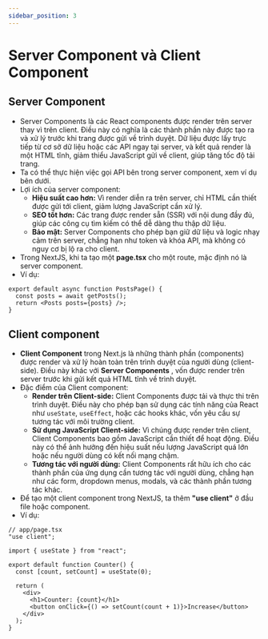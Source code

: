 ```yaml
---
sidebar_position: 3
---
```


# Server Component và Client Component

## Server Component

- Server Components là các React components được render trên server thay vì trên client. Điều này có nghĩa là các thành phần này được tạo ra và xử lý trước khi trang được gửi về trình duyệt. Dữ liệu được lấy trực tiếp từ cơ sở dữ liệu hoặc các API ngay tại server, và kết quả render là một HTML tĩnh, giảm thiểu JavaScript gửi về client, giúp tăng tốc độ tải trang.
- Ta có thể thực hiện việc gọi API bên trong server component, xem ví dụ bên dưới.
- Lợi ích của server component:
  - **Hiệu suất cao hơn:** Vì render diễn ra trên server, chỉ HTML cần thiết được gửi tới client, giảm lượng JavaScript cần xử lý.
  - **SEO tốt hơn:** Các trang được render sẵn (SSR) với nội dung đầy đủ, giúp các công cụ tìm kiếm có thể dễ dàng thu thập dữ liệu.
  - **Bảo mật:** Server Components cho phép bạn giữ dữ liệu và logic nhạy cảm trên server, chẳng hạn như token và khóa API, mà không có nguy cơ bị lộ ra cho client.
- Trong NextJS, khi ta tạo một **page.tsx** cho một route, mặc định nó là server component.
- Ví dụ:

```tsx
export default async function PostsPage() {
  const posts = await getPosts();
  return <Posts posts={posts} />;
}
```

## Client component

- **Client Component** trong Next.js là những thành phần (components) được render và xử lý hoàn toàn trên trình duyệt của người dùng (client-side). Điều này khác với **Server Components** , vốn được render trên server trước khi gửi kết quả HTML tĩnh về trình duyệt.
- Đặc điểm của Client component:
  - **Render trên Client-side:** Client Components được tải và thực thi trên trình duyệt. Điều này cho phép bạn sử dụng các tính năng của React như `useState`, `useEffect`, hoặc các hooks khác, vốn yêu cầu sự tương tác với môi trường client.
  - **Sử dụng JavaScript Client-side:** Vì chúng được render trên client, Client Components bao gồm JavaScript cần thiết để hoạt động. Điều này có thể ảnh hưởng đến hiệu suất nếu lượng JavaScript quá lớn hoặc nếu người dùng có kết nối mạng chậm.
  - **Tương tác với người dùng:** Client Components rất hữu ích cho các thành phần của ứng dụng cần tương tác với người dùng, chẳng hạn như các form, dropdown menus, modals, và các thành phần tương tác khác.
- Để tạo một client component trong NextJS, ta thêm **"use client"** ở đầu file hoặc component.
- Ví dụ:

```tsx
// app/page.tsx
"use client";

import { useState } from "react";

export default function Counter() {
  const [count, setCount] = useState(0);

  return (
    <div>
      <h1>Counter: {count}</h1>
      <button onClick={() => setCount(count + 1)}>Increase</button>
    </div>
  );
}
```
